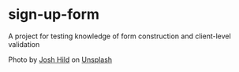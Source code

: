 # sign-up-form

A project for testing knowledge of form construction and client-level validation

Photo by <a href="https://unsplash.com/@joshhild?utm_source=unsplash&utm_medium=referral&utm_content=creditCopyText">Josh Hild</a> on <a href="https://unsplash.com/photos/B2PWoBpnxts?utm_source=unsplash&utm_medium=referral&utm_content=creditCopyText">Unsplash</a>
